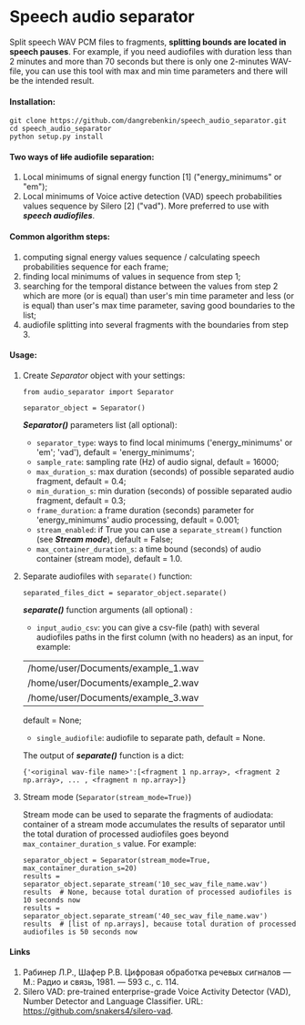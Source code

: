 # Speech audio separator

Split speech WAV PCM files to fragments, **splitting bounds are located in speech pauses**.
For example, if you need audiofiles with duration less than 2 minutes and more than 70 seconds but there is only 
one 2-minutes WAV-file, you can use this tool with max and min time parameters and there will be the intended result.

#### Installation:

```
git clone https://github.com/dangrebenkin/speech_audio_separator.git
cd speech_audio_separator
python setup.py install
```

#### Two ways of ~~life~~ audiofile separation:

1) Local minimums of signal energy function [1] ("energy_minimums" or "em");
2) Local minimums of Voice active detection (VAD) speech probabilities values sequence by Silero [2] ("vad"). More
preferred to use with **_speech audiofiles_**.

#### Common algorithm steps:

1. computing signal energy values sequence / calculating speech probabilities sequence for each frame;
2. finding local minimums of values in sequence from step 1;
3. searching for the temporal distance between the values from step 2 which are more (or is equal) 
than user's min time parameter and less (or is equal) than user's max time parameter, saving good 
boundaries to the list;
4. audiofile splitting into several fragments with the boundaries from step 3.

#### Usage:

1. Create *Separator* object with your settings:

    ```
    from audio_separator import Separator 
    
    separator_object = Separator()
    ```

    **_Separator()_** parameters list (all optional):
    
   - `separator_type`: ways to find local minimums ('energy_minimums' or 'em'; 'vad'), default = 'energy_minimums';
   - `sample_rate`: sampling rate (Hz) of audio signal, default = 16000;
   - `max_duration_s`: max duration (seconds) of possible separated audio fragment, default = 0.4;
   - `min_duration_s`: min duration (seconds) of possible separated audio fragment, default = 0.3;
   - `frame_duration`: a frame duration (seconds) parameter for 'energy_minimums' audio processing, default = 0.001;
   - `stream_enabled`: if True you can use a `separate_stream()` function (see **_Stream mode_**), default = False;
   - `max_container_duration_s`: a time bound (seconds) of audio container (stream mode), default = 1.0.
   
2. Separate audiofiles with `separate()` function:
    
    ```
   separated_files_dict = separator_object.separate()
    ```
   **_separate()_** function arguments (all optional) :
   
    - `input_audio_csv`: you can give a csv-file (path) with several audiofiles paths in the first column (with no headers) 
   as an input, for example:
   
   |                          |
   |------------------------------------|
   | /home/user/Documents/example_1.wav |
   | /home/user/Documents/example_2.wav |
   | /home/user/Documents/example_3.wav |

   default = None;
    - `single_audiofile`: audiofile to separate path, default = None.

   The output of **_separate()_** function is a dict:

   ```
   {'<original wav-file name>':[<fragment 1 np.array>, <fragment 2 np.array>, ... , <fragment n np.array>]}
   ```

3. Stream mode (`Separator(stream_mode=True)`)

   Stream mode can be used to separate the fragments of audiodata: container of a stream mode accumulates the 
   results of separator until the total duration of processed audiofiles goes beyond `max_container_duration_s`
   value. For example:
   
   ```
   separator_object = Separator(stream_mode=True, max_container_duration_s=20)
   results = separator_object.separate_stream('10_sec_wav_file_name.wav')
   results  # None, because total duration of processed audiofiles is 10 seconds now
   results = separator_object.separate_stream('40_sec_wav_file_name.wav')
   results  # [list of np.arrays], because total duration of processed audiofiles is 50 seconds now
   ```
   
#### Links

1. Рабинер Л.Р., Шафер Р.В. Цифровая обработка речевых сигналов — М.: Радио и связь, 1981. — 593 c., c. 114.
2. Silero VAD: pre-trained enterprise-grade Voice Activity Detector (VAD), Number Detector and Language Classifier.
URL: https://github.com/snakers4/silero-vad.
